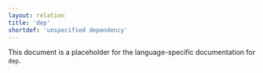 ```yaml
---
layout: relation
title: 'dep'
shortdef: 'unspecified dependency'
---
```


This document is a placeholder for the language-specific documentation
for `dep`.